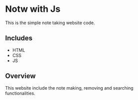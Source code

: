 # Notw with Js
This is the simple note taking website code.

## Includes
- HTML
- CSS
- JS

## Overview
This website include the note making, removing and searching functionalities.
